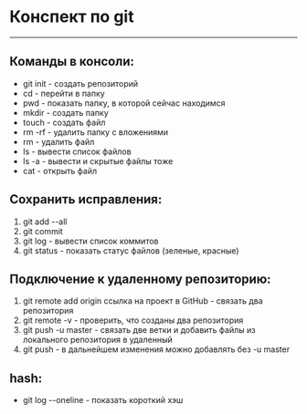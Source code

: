 # Конспект по git
---
## Команды в консоли:
- git init - создать репозиторий
- cd - перейти в папку
- pwd - показать папку, в которой сейчас находимся
- mkdir - создать папку
- touch - создать файл
- rm -rf - удалить папку с вложениями
- rm - удалить файл
- ls - вывести список файлов
- ls -a - вывести и скрытые файлы тоже 
- cat - открыть файл

## Сохранить исправления:
1. git add --all 
2. git commit
3. git log - вывести список коммитов
4. git status - показать статус файлов (зеленые, красные)

## Подключение к удаленному репозиторию:
1. git remote add origin ссылка на проект в GitHub - связать два репозитория
2. git remote -v - проверить, что созданы два репозитория
3. git push -u master - связать две ветки и добавить файлы из локального репозитория в удаленный
4. git push - в дальнейшем изменения можно добавлять без -u master

## hash:
- git log --oneline  - показать короткий хэш